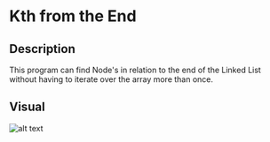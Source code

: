 # Kth from the End

## Description 
This program can find Node's in relation to the end of the Linked List without having to iterate over the array more than once.

## Visual
![alt text]()